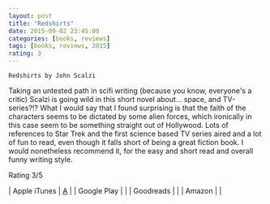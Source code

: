 ```yaml
---
layout: post
title: "Redshirts"
date: 2015-09-02 23:45:00
categories: [books, reviews]
tags: [books, reviews, 2015]
rating: 3
---
```


`Redshirts by John Scalzi`

Taking an untested path in scifi writing (because you know, everyone's a critic) Scalzi is going wild in this short novel about... space, and TV-series?!?
What I would say that I found surprising is that the faith of the characters seems to be dictated by some alien forces, which ironically in this case seem to be something straight out of Hollywood.
Lots of references to Star Trek and the first science based TV series aired and a lot of fun to read, even though it falls short of being a great fiction book.
I would nonetheless recommend it, for the easy and short read and overall funny writing style.

Rating 3/5


| Apple iTunes | [A] |
| Google Play  |  |
| Goodreads    |  |
| Amazon       |  |

[A]: https://itunes.apple.com/us/book/redshirts/id501758516?mt=11
